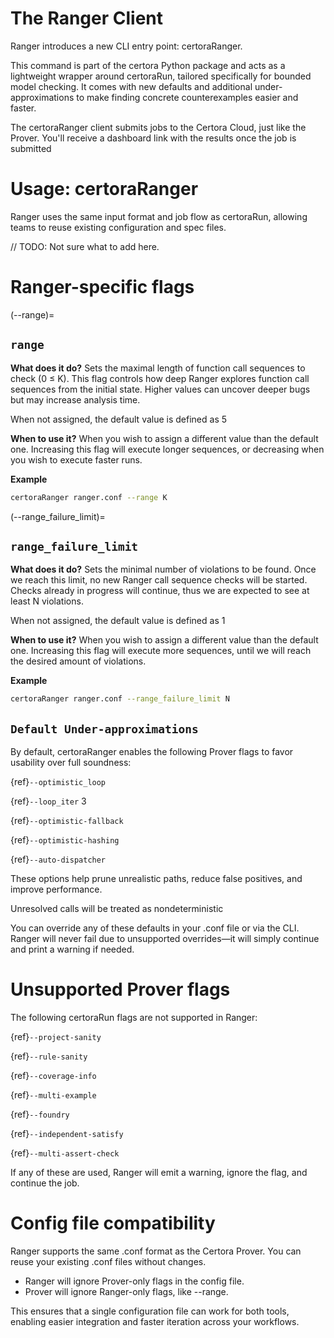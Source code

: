 # The Ranger Client

Ranger introduces a new CLI entry point: certoraRanger.

This command is part of the certora Python package and acts as a lightweight wrapper around certoraRun, 
tailored specifically for bounded model checking. 
It comes with new defaults and additional under-approximations to make finding concrete counterexamples easier and faster.

The certoraRanger client submits jobs to the Certora Cloud, just like the Prover. You'll receive a dashboard link with the results once the job is submitted

# Usage: certoraRanger

Ranger uses the same input format and job flow as certoraRun, allowing teams to reuse existing configuration and spec files.

// TODO: Not sure what to add here.

# Ranger-specific flags

(--range)=
## `range`

**What does it do?**
Sets the maximal length of function call sequences to check (0 ≤ K).
This flag controls how deep Ranger explores function call sequences from the initial state.
Higher values can uncover deeper bugs but may increase analysis time.

When not assigned, the default value is defined as 5

**When to use it?**
When you wish to assign a different value than the default one.
Increasing this flag will execute longer sequences, or decreasing when you wish to execute faster runs.

**Example**

```sh
certoraRanger ranger.conf --range K
```

(--range_failure_limit)=
## `range_failure_limit`

**What does it do?**
Sets the minimal number of violations to be found.
Once we reach this limit, no new Ranger call sequence checks will be started.
Checks already in progress will continue, thus we are expected to see at least N violations.

When not assigned, the default value is defined as 1

**When to use it?**
When you wish to assign a different value than the default one.
Increasing this flag will execute more sequences, until we will reach the desired amount of violations.

**Example**

```sh
certoraRanger ranger.conf --range_failure_limit N
```

## `Default Under-approximations`

By default, certoraRanger enables the following Prover flags to favor usability over full soundness:

{ref}`--optimistic_loop`

{ref}`--loop_iter` 3

{ref}`--optimistic-fallback`

{ref}`--optimistic-hashing`

{ref}`--auto-dispatcher`

These options help prune unrealistic paths, reduce false positives, and improve performance.

Unresolved calls will be treated as nondeterministic

You can override any of these defaults in your .conf file or via the CLI. Ranger will never fail due to unsupported overrides—it will simply continue and print a warning if needed.


# Unsupported Prover flags


The following certoraRun flags are not supported in Ranger:

{ref}`--project-sanity`

{ref}`--rule-sanity`

{ref}`--coverage-info`

{ref}`--multi-example`

{ref}`--foundry`

{ref}`--independent-satisfy`

{ref}`--multi-assert-check`

If any of these are used, Ranger will emit a warning, ignore the flag, and continue the job.


# Config file compatibility

Ranger supports the same .conf format as the Certora Prover.
You can reuse your existing .conf files without changes.

- Ranger will ignore Prover-only flags in the config file.
- Prover will ignore Ranger-only flags, like --range.

This ensures that a single configuration file can work for both tools, enabling easier integration and faster iteration across your workflows.
